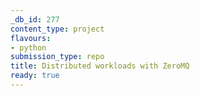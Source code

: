```yaml
---
_db_id: 277
content_type: project
flavours:
- python
submission_type: repo
title: Distributed workloads with ZeroMQ
ready: true
---
```

